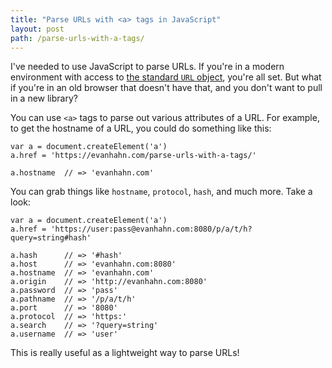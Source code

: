 ```yaml
---
title: "Parse URLs with <a> tags in JavaScript"
layout: post
path: /parse-urls-with-a-tags/
---
```


I've needed to use JavaScript to parse URLs. If you're in a modern environment with access to [the standard `URL` object](https://developer.mozilla.org/en-US/docs/Web/API/URL), you're all set. But what if you're in an old browser that doesn't have that, and you don't want to pull in a new library?

You can use `<a>` tags to parse out various attributes of a URL. For example, to get the hostname of a URL, you could do something like this:

```
var a = document.createElement('a')
a.href = 'https://evanhahn.com/parse-urls-with-a-tags/'

a.hostname  // => 'evanhahn.com'
```

You can grab things like `hostname`, `protocol`, `hash`, and much more. Take a look:

```
var a = document.createElement('a')
a.href = 'https://user:pass@evanhahn.com:8080/p/a/t/h?query=string#hash'

a.hash      // => '#hash'
a.host      // => 'evanhahn.com:8080'
a.hostname  // => 'evanhahn.com'
a.origin    // => 'http://evanhahn.com:8080'
a.password  // => 'pass'
a.pathname  // => '/p/a/t/h'
a.port      // => '8080'
a.protocol  // => 'https:'
a.search    // => '?query=string'
a.username  // => 'user'
```

This is really useful as a lightweight way to parse URLs!
